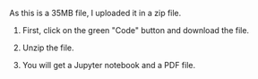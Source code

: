 As this is a 35MB file, I uploaded it in a zip file.

1. First, click on the green "Code" button and download the file.

2. Unzip the file.

3. You will get a Jupyter notebook and a PDF file.
